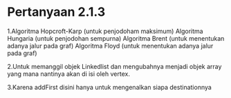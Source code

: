 # Pertanyaan 2.1.3

1.Algoritma Hopcroft-Karp (untuk penjodoham maksimum) Algoritma Hungaria (untuk penjodohan sempurna) Algoritma Brent (untuk menentukan adanya jalur pada graf) Algoritma Floyd (untuk menentukan adanya jalur pada graf)

2.Untuk memanggil objek Linkedlist dan mengubahnya menjadi objek array yang mana nantinya akan di isi oleh vertex.

3.Karena addFirst disini hanya untuk mengenalkan siapa destinationnya

